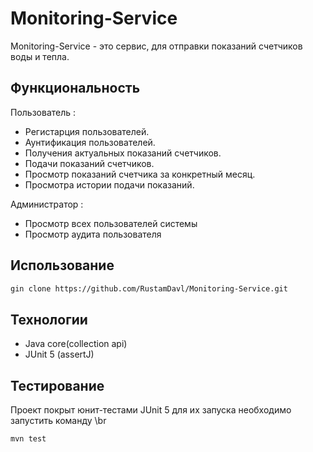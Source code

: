 # Monitoring-Service
Monitoring-Service - это сервис, для отправки показаний счетчиков воды и тепла.

## Функциональность
Пользователь : 

  - Регистарция пользователей.
  - Аунтификация пользователей.
  - Получения актуальных показаний счетчиков.
  - Подачи показаний счетчиков.
  - Просмотр показаний счетчика за конкретный месяц.
  - Просмотра истории подачи показаний.
    
Администратор :

  - Просмотр всех пользователей системы
  - Просмотр аудита пользователя

## Использование
 ```bash
gin clone https://github.com/RustamDavl/Monitoring-Service.git
```

## Технологии
* Java core(collection api)
* JUnit 5 (assertJ)

## Тестирование
Проект покрыт юнит-тестами JUnit 5 для их запуска необходимо запустить команду \br
 ```bash
mvn test
```
